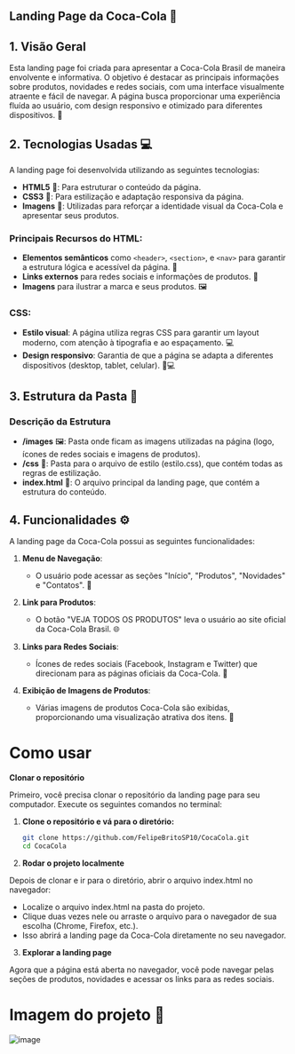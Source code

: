 ##  Landing Page da Coca-Cola 🥤

## 1. Visão Geral
Esta landing page foi criada para apresentar a Coca-Cola Brasil de maneira envolvente e informativa. O objetivo é destacar as principais informações sobre produtos, novidades e redes sociais, com uma interface visualmente atraente e fácil de navegar. A página busca proporcionar uma experiência fluída ao usuário, com design responsivo e otimizado para diferentes dispositivos. 🌟

## 2. Tecnologias Usadas 💻

A landing page foi desenvolvida utilizando as seguintes tecnologias:
- **HTML5** 📝: Para estruturar o conteúdo da página.
- **CSS3** 🎨: Para estilização e adaptação responsiva da página.
- **Imagens** 📸: Utilizadas para reforçar a identidade visual da Coca-Cola e apresentar seus produtos.

### Principais Recursos do HTML:
- **Elementos semânticos** como `<header>`, `<section>`, e `<nav>` para garantir a estrutura lógica e acessível da página. 📂
- **Links externos** para redes sociais e informações de produtos. 🔗
- **Imagens** para ilustrar a marca e seus produtos. 🖼️

### CSS:
- **Estilo visual**: A página utiliza regras CSS para garantir um layout moderno, com atenção à tipografia e ao espaçamento. 💻
- **Design responsivo**: Garantia de que a página se adapta a diferentes dispositivos (desktop, tablet, celular). 📱💻

## 3. Estrutura da Pasta 📂
### Descrição da Estrutura
- **/images** 🖼️: Pasta onde ficam as imagens utilizadas na página (logo, ícones de redes sociais e imagens de produtos).
- **/css** 🎨: Pasta para o arquivo de estilo (estilo.css), que contém todas as regras de estilização.
- **index.html** 📝: O arquivo principal da landing page, que contém a estrutura do conteúdo.

## 4. Funcionalidades ⚙️

A landing page da Coca-Cola possui as seguintes funcionalidades:

1. **Menu de Navegação**: 
   - O usuário pode acessar as seções "Início", "Produtos", "Novidades" e "Contatos". 📑
   
2. **Link para Produtos**: 
   - O botão "VEJA TODOS OS PRODUTOS" leva o usuário ao site oficial da Coca-Cola Brasil. 🌐
   
3. **Links para Redes Sociais**:
   - Ícones de redes sociais (Facebook, Instagram e Twitter) que direcionam para as páginas oficiais da Coca-Cola. 📱

4. **Exibição de Imagens de Produtos**:
   - Várias imagens de produtos Coca-Cola são exibidas, proporcionando uma visualização atrativa dos itens. 🥤
  
# Como usar 

**Clonar o repositório**

Primeiro, você precisa clonar o repositório da landing page para seu computador. Execute os seguintes comandos no terminal:

1. **Clone o repositório e vá para o diretório:**
   
   ```bash
   git clone https://github.com/FelipeBritoSP10/CocaCola.git
   cd CocaCola
   ```

2. **Rodar o projeto localmente**

Depois de clonar e ir para o diretório, abrir o arquivo index.html no navegador:

- Localize o arquivo index.html na pasta do projeto.
- Clique duas vezes nele ou arraste o arquivo para o navegador de sua escolha (Chrome, Firefox, etc.).
- Isso abrirá a landing page da Coca-Cola diretamente no seu navegador.

3. **Explorar a landing page**  

Agora que a página está aberta no navegador, você pode navegar pelas seções de produtos, novidades e acessar os links para as redes sociais.


# Imagem do projeto 📸

![image](https://github.com/FelipeBritoSP10/CocaCola/assets/139879477/19870abd-c085-4f42-8733-05a4cd27de76) 
